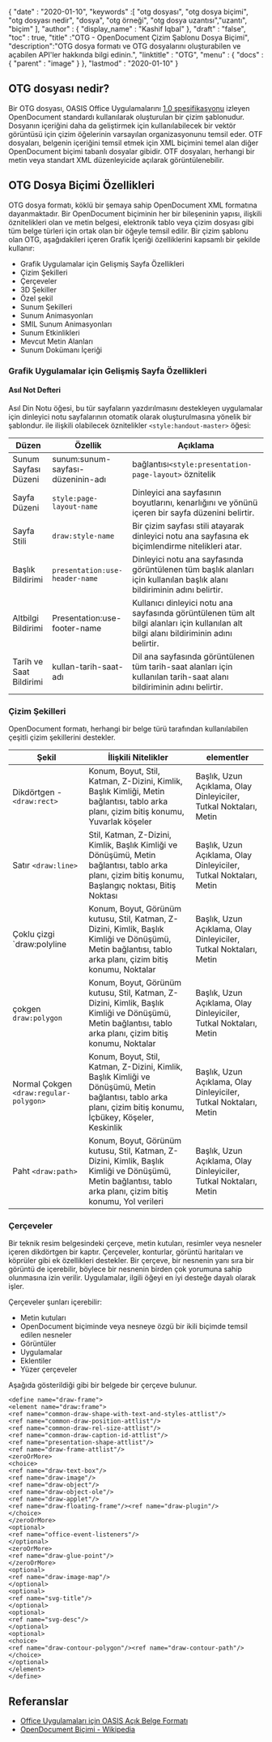 {
  "date" : "2020-01-10",
  "keywords" :[ "otg dosyası", "otg dosya biçimi", "otg dosyası nedir", "dosya", "otg örneği", "otg dosya uzantısı","uzantı", "biçim" ],
  "author" : {
    "display_name" : "Kashif Iqbal"
},
  "draft" : "false",
  "toc" : true,
  "title" :"OTG - OpenDocument Çizim Şablonu Dosya Biçimi",
  "description":"OTG dosya formatı ve OTG dosyalarını oluşturabilen ve açabilen API'ler hakkında bilgi edinin.",
  "linktitle" : "OTG",
  "menu" : {
    "docs" : {
      "parent" : "image"
}
},
  "lastmod" : "2020-01-10"
}

## OTG dosyası nedir?

Bir OTG dosyası, OASIS Office Uygulamalarını [1.0 spesifikasyonu](https://www.oasis-open.org/committees/download.php/12572/OpenDocument-v1.0-os.pdf) izleyen OpenDocument standardı kullanılarak oluşturulan bir çizim şablonudur. Dosyanın içeriğini daha da geliştirmek için kullanılabilecek bir vektör görüntüsü için çizim öğelerinin varsayılan organizasyonunu temsil eder. OTF dosyaları, belgenin içeriğini temsil etmek için XML biçimini temel alan diğer OpenDocument biçimi tabanlı dosyalar gibidir. OTF dosyaları, herhangi bir metin veya standart XML düzenleyicide açılarak görüntülenebilir.

## OTG Dosya Biçimi Özellikleri ##

OTG dosya formatı, köklü bir şemaya sahip OpenDocument XML formatına dayanmaktadır. Bir OpenDocument biçiminin her bir bileşeninin yapısı, ilişkili öznitelikleri olan ve metin belgesi, elektronik tablo veya çizim dosyası gibi tüm belge türleri için ortak olan bir öğeyle temsil edilir. Bir çizim şablonu olan OTG, aşağıdakileri içeren Grafik İçeriği özelliklerini kapsamlı bir şekilde kullanır:

* Grafik Uygulamalar için Gelişmiş Sayfa Özellikleri
* Çizim Şekilleri
* Çerçeveler
* 3D Şekiller
* Özel şekil
* Sunum Şekilleri
* Sunum Animasyonları
* SMIL Sunum Animasyonları
* Sunum Etkinlikleri
* Mevcut Metin Alanları
* Sunum Dokümanı İçeriği

### Grafik Uygulamalar için Gelişmiş Sayfa Özellikleri ###
#### Asıl Not Defteri ####

Asıl Din Notu öğesi, bu tür sayfaların yazdırılmasını destekleyen uygulamalar için dinleyici notu sayfalarının otomatik olarak oluşturulmasına yönelik bir şablondur.
ile ilişkili olabilecek öznitelikler `<style:handout-master>` öğesi:

|Düzen|Özellik|Açıklama
---|---|---|
|Sunum Sayfası Düzeni|sunum:sunum-sayfası-düzeninin-adı| bağlantısı`<style:presentation-page-layout>` öznitelik
|Sayfa Düzeni|`style:page-layout-name` | Dinleyici ana sayfasının boyutlarını, kenarlığını ve yönünü içeren bir sayfa düzenini belirtir.
|Sayfa Stili|`draw:style-name`|Bir çizim sayfası stili atayarak dinleyici notu ana sayfasına ek biçimlendirme nitelikleri atar.|
|Başlık Bildirimi| `presentation:use-header-name`| Dinleyici notu ana sayfasında görüntülenen tüm başlık alanları için kullanılan başlık alanı bildiriminin adını belirtir.
|Altbilgi Bildirimi| Presentation:use-footer-name|Kullanıcı dinleyici notu ana sayfasında görüntülenen tüm alt bilgi alanları için kullanılan alt bilgi alanı bildiriminin adını belirtir.
|Tarih ve Saat Bildirimi|kullan-tarih-saat-adı|Dil ana sayfasında görüntülenen tüm tarih-saat alanları için kullanılan tarih-saat alanı bildiriminin adını belirtir.

### Çizim Şekilleri ###
OpenDocument formatı, herhangi bir belge türü tarafından kullanılabilen çeşitli çizim şekillerini destekler.

|Şekil|İlişkili Nitelikler| elementler
---|---|---|
Dikdörtgen - `<draw:rect>` |Konum, Boyut, Stil, Katman, Z-Dizini, Kimlik, Başlık Kimliği, Metin bağlantısı, tablo arka planı, çizim bitiş konumu, Yuvarlak köşeler|Başlık, Uzun Açıklama, Olay Dinleyiciler, Tutkal Noktaları, Metin
Satır `<draw:line>` |Stil, Katman, Z-Dizini, Kimlik, Başlık Kimliği ve Dönüşümü, Metin bağlantısı, tablo arka planı, çizim bitiş konumu, Başlangıç noktası, Bitiş Noktası|Başlık, Uzun Açıklama, Olay Dinleyiciler, Tutkal Noktaları, Metin
Çoklu çizgi `draw:polyline | Konum, Boyut, Görünüm kutusu, Stil, Katman, Z-Dizini, Kimlik, Başlık Kimliği ve Dönüşümü, Metin bağlantısı, tablo arka planı, çizim bitiş konumu, Noktalar| Başlık, Uzun Açıklama, Olay Dinleyiciler, Tutkal Noktaları, Metin
çokgen `draw:polygon `|Konum, Boyut, Görünüm kutusu, Stil, Katman, Z-Dizini, Kimlik, Başlık Kimliği ve Dönüşümü, Metin bağlantısı, tablo arka planı, çizim bitiş konumu, Noktalar|Başlık, Uzun Açıklama, Olay Dinleyiciler, Tutkal Noktaları, Metin
|Normal Çokgen `<draw:regular-polygon> `|Konum, Boyut, Stil, Katman, Z-Dizini, Kimlik, Başlık Kimliği ve Dönüşümü, Metin bağlantısı, tablo arka planı, çizim bitiş konumu, İçbükey, Köşeler, Keskinlik|Başlık, Uzun Açıklama, Olay Dinleyiciler, Tutkal Noktaları, Metin
|Paht `<draw:path> `|Konum, Boyut, Görünüm kutusu, Stil, Katman, Z-Dizini, Kimlik, Başlık Kimliği ve Dönüşümü, Metin bağlantısı, tablo arka planı, çizim bitiş konumu, Yol verileri| Başlık, Uzun Açıklama, Olay Dinleyiciler, Tutkal Noktaları, Metin

### Çerçeveler ###
Bir teknik resim belgesindeki çerçeve, metin kutuları, resimler veya nesneler içeren dikdörtgen bir kaptır. Çerçeveler, konturlar, görüntü haritaları ve köprüler gibi ek özellikleri destekler. Bir çerçeve, bir nesnenin yanı sıra bir görüntü de içerebilir, böylece bir nesnenin birden çok yorumuna sahip olunmasına izin verilir. Uygulamalar, ilgili öğeyi en iyi desteğe dayalı olarak işler.

Çerçeveler şunları içerebilir:
* Metin kutuları
* OpenDocument biçiminde veya nesneye özgü bir ikili biçimde temsil edilen nesneler
* Görüntüler
* Uygulamalar
* Eklentiler
* Yüzer çerçeveler

Aşağıda gösterildiği gibi bir belgede bir çerçeve bulunur.

```
<define name="draw-frame">
<element name="draw:frame">
<ref name="common-draw-shape-with-text-and-styles-attlist"/>
<ref name="common-draw-position-attlist"/>
<ref name="common-draw-rel-size-attlist"/>
<ref name="common-draw-caption-id-attlist"/>
<ref name="presentation-shape-attlist"/>
<ref name="draw-frame-attlist"/>
<zeroOrMore>
<choice>
<ref name="draw-text-box"/>
<ref name="draw-image"/>
<ref name="draw-object"/>
<ref name="draw-object-ole"/>
<ref name="draw-applet"/>
<ref name="draw-floating-frame"/><ref name="draw-plugin"/>
</choice>
</zeroOrMore>
<optional>
<ref name="office-event-listeners"/>
</optional>
<zeroOrMore>
<ref name="draw-glue-point"/>
</zeroOrMore>
<optional>
<ref name="draw-image-map"/>
</optional>
<optional>
<ref name="svg-title"/>
</optional>
<optional>
<ref name="svg-desc"/>
</optional>
<optional>
<choice>
<ref name="draw-contour-polygon"/><ref name="draw-contour-path"/>
</choice>
</optional>
</element>
</define>
```

## Referanslar ##
* [Office Uygulamaları için OASIS Açık Belge Formatı](https://www.oasis-open.org/committees/tc_home.php?wg_abbrev=office)
* [OpenDocument Biçimi - Wikipedia](https://en.wikipedia.org/wiki/OpenDocument)

